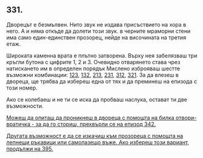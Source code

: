 ## 331.

Дворецът е безмълвен. Нито звук не издава присъствието на хора в
него. А и няма откъде да долети този звук. в черните мраморни стени
има само един-единствен прозорец, нейде на височината на третия
етаж.

Широката каменна врата е плътно затворена. Върху нея забелязваш
три кръгли бутона с цифрите 1, 2 и 3. Очевидно отварянето става чрез
натискането им в определен порядък Мислено изброяваш шестте
възможни комбинации: [123](./123), [132](./132), [213](./213), [231](./231), [312](./312), [321](./321). За да влезеш в
двореца, ще трябва да избереш една от тях и да преминеш на епизода
с този номер.

Ако се колебаеш и не ти се иска да пробваш наслука, остават ти две
възможности. 

[Можеш да опиташ да проникнеш в двореца с помощта
на билка отвори-вратичка - за да го сториш, прехвърли се на епизод
342.](./342)

[Другата възможност е да се изкачиш към прозореца с помощта на
лепнещи ръкавици или самолазещо въже. Ако избереш този вариант,
продължи на 395.](./395)
